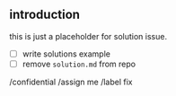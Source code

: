 ## introduction

this is just a placeholder for solution issue.

- [ ] write solutions example
- [ ] remove `solution.md` from repo

<!-- WARN: Do not commit solution to repo -->

/confidential <!-- do not remoove this line -->
/assign me <!-- do not remove this line -->
/label fix <!-- do not remove this line -->
